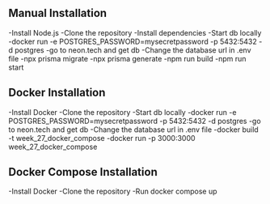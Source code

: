 ## Manual Installation

-Install Node.js
-Clone the repository
-Install dependencies
-Start db locally
-docker run -e POSTGRES_PASSWORD=mysecretpassword -p 5432:5432 -d postgres
-go to neon.tech and get db
-Change the database url in .env file
-npx prisma migrate
-npx prisma generate
-npm run build
-npm run start

## Docker Installation

-Install Docker
-Clone the repository
-Start db locally
-docker run -e POSTGRES_PASSWORD=mysecretpassword -p 5432:5432 -d postgres
-go to neon.tech and get db
-Change the database url in .env file
-docker build -t week_27_docker_compose
-docker run -p 3000:3000 week_27_docker_compose

## Docker Compose Installation

-Install Docker
-Clone the repository
-Run docker compose up
